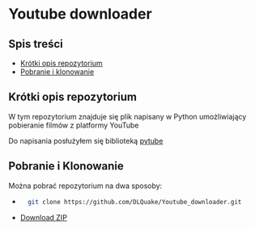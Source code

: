 # Youtube downloader

## Spis treści
 * [Krótki opis repozytorium](#krótki-opis-repozytorium)
 * [Pobranie i klonowanie](#pobranie-i-klonowanie)

## Krótki opis repozytorium
W tym repozytorium znajduje się plik napisany w Python umożliwiający pobieranie filmów z platformy YouTube

Do napisania posłużyłem się biblioteką [pytube](https://github.com/pytube/pytube)
## Pobranie i Klonowanie
Można pobrać repozytorium na dwa sposoby:

* ```bash
    git clone https://github.com/DLQuake/Youtube_downloader.git
    ```
* [Download ZIP](https://github.com/DLQuake/Youtube_downloader/archive/refs/heads/main.zip)
